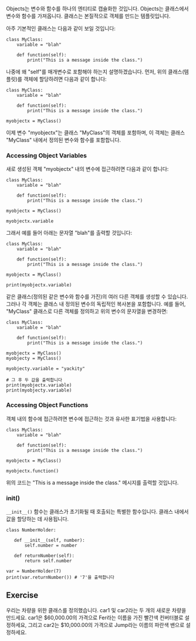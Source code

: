 Objects는 변수와 함수를 하나의 엔티티로 캡슐화한 것입니다. Objects는 클래스에서 변수와 함수를 가져옵니다. 클래스는 본질적으로 객체를 만드는 템플릿입니다.

아주 기본적인 클래스는 다음과 같이 보일 것입니다:

    class MyClass:
        variable = "blah"

        def function(self):
            print("This is a message inside the class.")

나중에 왜 "self"를 매개변수로 포함해야 하는지 설명하겠습니다. 먼저, 위의 클래스(템플릿)를 객체에 할당하려면 다음과 같이 합니다:

    class MyClass:
        variable = "blah"

        def function(self):
            print("This is a message inside the class.")

    myobjectx = MyClass()

이제 변수 "myobjectx"는 클래스 "MyClass"의 객체를 포함하며, 이 객체는 클래스 "MyClass" 내에서 정의된 변수와 함수를 포함합니다.

### Accessing Object Variables

새로 생성된 객체 "myobjectx" 내의 변수에 접근하려면 다음과 같이 합니다:

    class MyClass:
        variable = "blah"

        def function(self):
            print("This is a message inside the class.")

    myobjectx = MyClass()

    myobjectx.variable

그래서 예를 들어 아래는 문자열 "blah"를 출력할 것입니다:

    class MyClass:
        variable = "blah"

        def function(self):
            print("This is a message inside the class.")

    myobjectx = MyClass()

    print(myobjectx.variable)

같은 클래스(정의된 같은 변수와 함수를 가진)의 여러 다른 객체를 생성할 수 있습니다. 그러나 각 객체는 클래스 내 정의된 변수의 독립적인 복사본을 포함합니다. 예를 들어, "MyClass" 클래스로 다른 객체를 정의하고 위의 변수의 문자열을 변경하면:

    class MyClass:
        variable = "blah"

        def function(self):
            print("This is a message inside the class.")

    myobjectx = MyClass()
    myobjecty = MyClass()

    myobjecty.variable = "yackity"

    # 그 후 두 값을 출력합니다
    print(myobjectx.variable)
    print(myobjecty.variable)


### Accessing Object Functions

객체 내의 함수에 접근하려면 변수에 접근하는 것과 유사한 표기법을 사용합니다:

    class MyClass:
        variable = "blah"

        def function(self):
            print("This is a message inside the class.")

    myobjectx = MyClass()

    myobjectx.function()

위의 코드는 "This is a message inside the class." 메시지를 출력할 것입니다.

### __init__()

`__init__()` 함수는 클래스가 초기화될 때 호출되는 특별한 함수입니다.
클래스 내에서 값을 할당하는 데 사용됩니다.

    class NumberHolder:
       
       def __init__(self, number):
           self.number = number
           
       def returnNumber(self):
           return self.number

    var = NumberHolder(7)
    print(var.returnNumber()) # '7'을 출력합니다
    
Exercise
--------

우리는 차량을 위한 클래스를 정의했습니다. car1 및 car2라는 두 개의 새로운 차량을 만드세요.
car1은 $60,000.00의 가격으로 Fer라는 이름을 가진 빨간색 컨버터블로 설정하세요,
그리고 car2는 $10,000.00의 가격으로 Jump라는 이름의 파란색 밴으로 설정하세요.